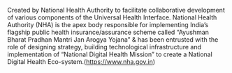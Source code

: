 Created by National Health Authority to facilitate collaborative development of various components of the Universal Health Interface.
National Health Authority (NHA) is the apex body responsible for implementing India’s flagship public health insurance/assurance scheme called “Ayushman Bharat Pradhan Mantri Jan Arogya Yojana” & has been entrusted with the role of designing strategy, building technological infrastructure and implementation of “National Digital Health Mission” to create a National Digital Health Eco-system.(https://www.nha.gov.in)
